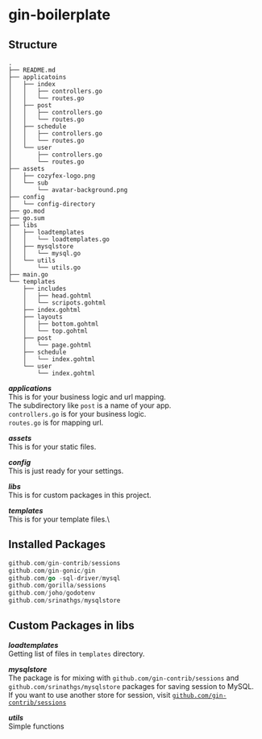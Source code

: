 # gin-boilerplate

## Structure

```shell
.
├── README.md
├── applicatoins
│   ├── index
│   │   ├── controllers.go
│   │   └── routes.go
│   ├── post
│   │   ├── controllers.go
│   │   └── routes.go
│   ├── schedule
│   │   ├── controllers.go
│   │   └── routes.go
│   └── user
│       ├── controllers.go
│       └── routes.go
├── assets
│   ├── cozyfex-logo.png
│   └── sub
│       └── avatar-background.png
├── config
│   └── config-directory
├── go.mod
├── go.sum
├── libs
│   ├── loadtemplates
│   │   └── loadtemplates.go
│   ├── mysqlstore
│   │   └── mysql.go
│   └── utils
│       └── utils.go
├── main.go
└── templates
    ├── includes
    │   ├── head.gohtml
    │   └── scripots.gohtml
    ├── index.gohtml
    ├── layouts
    │   ├── bottom.gohtml
    │   └── top.gohtml
    ├── post
    │   └── page.gohtml
    ├── schedule
    │   └── index.gohtml
    └── user
        └── index.gohtml
```

***applications***\
This is for your business logic and url mapping.\
The subdirectory like `post` is a name of your app.\
`controllers.go` is for your business logic.\
`routes.go` is for mapping url.

***assets***\
This is for your static files.

***config***\
This is just ready for your settings.

***libs***\
This is for custom packages in this project.

***templates***\
This is for your template files.\

## Installed Packages

```go
github.com/gin-contrib/sessions
github.com/gin-gonic/gin
github.com/go -sql-driver/mysql
github.com/gorilla/sessions
github.com/joho/godotenv
github.com/srinathgs/mysqlstore
```

## Custom Packages in libs

***loadtemplates***\
Getting list of files in `templates` directory.

***mysqlstore***\
The package is for mixing with `github.com/gin-contrib/sessions` and `github.com/srinathgs/mysqlstore` packages for
saving session to MySQL.\
If you want to use another store for session,
visit [`github.com/gin-contrib/sessions`](https://github.com/gin-contrib/sessions)

***utils***\
Simple functions 
